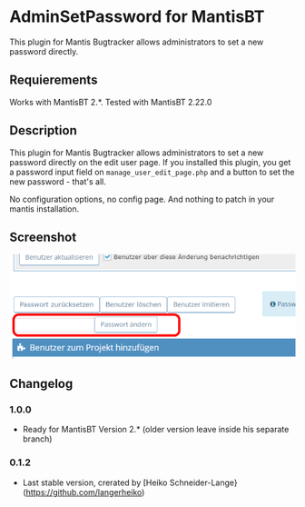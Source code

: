 # AdminSetPassword for MantisBT
This plugin for Mantis Bugtracker allows administrators to set a new password directly.

## Requierements
Works with MantisBT 2.*.
Tested with MantisBT 2.22.0

## Description
This plugin for Mantis Bugtracker allows administrators to set a new password directly on the edit user page.
If you installed this plugin, you get a password input field on `manage_user_edit_page.php` and a button to set the new password - that's all.

No configuration options, no config page. And nothing to patch in your mantis installation.

## Screenshot
![AdminSetPassword Field](./AdminSetPassword/screenshot.png)

## Changelog
### 1.0.0
* Ready for MantisBT Version 2.* (older version leave inside his separate branch)

### 0.1.2
* Last stable version, crerated by [Heiko Schneider-Lange}(https://github.com/langerheiko)
